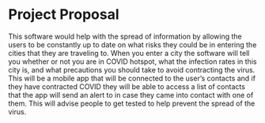 # Project Proposal

This software would help with the spread of information by allowing the users to be constantly up to date on what risks they could be in entering the cities that they are traveling to. When you enter a city the software will tell you whether or not you are in COVID hotspot, what the infection rates in this city is, and what precautions you should take to avoid contracting the virus. This will be a mobile app that will be connected to the user’s contacts and if they have contracted COVID they will be able to access a list of contacts that the app will send an alert to in case they came into contact with one of them. This will advise people to get tested to help prevent the spread of the virus. 
